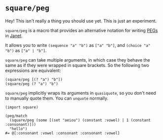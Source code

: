 # `square/peg`

Hey! This isn't really a thing you should use yet. This is just an experiment.

`square/peg` is a macro that provides an alternative notation for writing [PEGs](https://janet-lang.org/docs/peg.html) in [Janet](https://janet-lang.org).

It allows you to write `(sequence "a" "b")` as `["a" "b"]`, and `(choice "a" "b")` as `["a" | "b"]`.

`square/peg` can take multiple arguments, in which case they behave the same as if they were wrapped in square brackets. So the following two expressions are equivalent:

```
(square/peg [(? "a") "b"])
(square/peg (? "a") "b")
```

`square/peg` implicitly wraps its arguments in `quasiquote`, so you don't need to manually quote them. You can `unquote` normally.

```janet
(import square)

(peg/match
  (square/peg (some [(set "aeiou") (constant :vowel) | 1 (constant :consonant)]))
  "hello")
#= @[:consonant :vowel :consonant :consonant :vowel]
```
